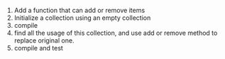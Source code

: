 1. Add a function that can add or remove items
2. Initialize a collection using an empty collection
3. compile
4. find all the usage of this collection, and use add or remove method to replace original one.
5. compile and test
